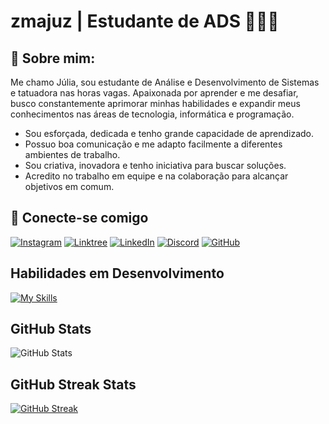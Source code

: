 # zmajuz | Estudante de ADS 👩🏻‍💻

## 🔹 Sobre mim:
Me chamo Júlia, sou estudante de Análise e Desenvolvimento de Sistemas e tatuadora nas horas vagas. Apaixonada por aprender e me desafiar, busco constantemente aprimorar minhas habilidades e expandir meus conhecimentos nas áreas de tecnologia, informática e programação.

* Sou esforçada, dedicada e tenho grande capacidade de aprendizado.
* Possuo boa comunicação e me adapto facilmente a diferentes ambientes de trabalho.
* Sou criativa, inovadora e tenho iniciativa para buscar soluções.
* Acredito no trabalho em equipe e na colaboração para alcançar objetivos em comum.


## 🔗 Conecte-se comigo
[![Instagram](https://img.shields.io/badge/-Instagram-%23E4405F?style=for-the-badge&logo=instagram&logoColor=white)](https://www.instagram.com/zmajuz/)
[![Linktree](https://img.shields.io/badge/linktree-39E09B?style=for-the-badge&logo=linktree&logoColor=white)](https://linktr.ee/majutattoo) [![LinkedIn](https://img.shields.io/badge/LinkedIn-0077B5?style=for-the-badge&logo=linkedin&logoColor=white)](https://www.linkedin.com/in/julia-cabral-silva-8176782a1/) [![Discord](https://img.shields.io/badge/Discord-7289DA?style=for-the-badge&logo=discord&logoColor=white)](https://discord.com/channels/@zmajuz/) [![GitHub](https://img.shields.io/badge/GitHub-100000?style=for-the-badge&logo=github&logoColor=white)](https://github.com/zmajuz)

## Habilidades em Desenvolvimento
[![My Skills](https://skillicons.dev/icons?i=eclipse,github,html,idea,java,py,ruby,spring,vscode,flutter&perline=3)](https://skillicons.dev)

## GitHub Stats

![GitHub Stats](https://github-readme-stats.vercel.app/api?username=zmajuz&theme=transparent&bg_color=000&border_color=30A3DC&show_icons=true&icon_color=FF1493&title_color=FF1493&text_color=FFF)

## GitHub Streak Stats

[![GitHub Streak](https://streak-stats.demolab.com/?user=zmajuz&theme=bear&background=000&border=30A3DC&dates=FF1493)](https://git.io/streak-stats)
